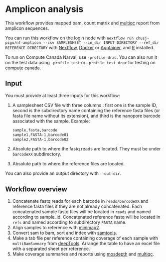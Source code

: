 # Amplicon analysis

This workflow provides mapped bam, count matrix and [multiqc] report from amplicon sequences.

You can run this workflow on the login node with `nextflow run chusj-pigu/nf-amplicon --csv SAMPLESHEET --in_dir INPUT DIRECTORY --ref_dir REFERENCE DIRECTORY` with [Nextflow], [Docker] or [Apptainer], and [R] installed.

To run on Compute Canada Narval, use `-profile drac`. You can also run it on the test data using `-profile test` or `-profile test_drac` for testing on compute canada.

## Input

You must provide at least three inputs for this workflow:

1. A samplesheet CSV file with three columns : first one is the sample ID, second is the subdirectory name containing the reference fasta files (or fasta file name without its extension), and third is the nanopore barcode associated with the sample. Example:

    ``` bash
    sample,fasta,barcode
    sample1,FASTA-1,barcode01
    sample2,FASTA-1,barcode02
    ```

2. Absolute path to where the fastq reads are located. They must be under `barcodeXX` subdirectory.
3. Absolute path to where the reference files are located.

You can also provide an output directory with `--out-dir`.

## Workflow overview

1. Concatenate fastq reads for each barcode in `reads/barcodeXX` and reference fasta files if they are not already concatenated. Each concatenated sample fastq files will be located in `reads` and named according to sample_id. Concatenated reference fastq will be located in `refs` and named according to subdirectory `FASTA` name.
2. Align samples to reference with [minimap2].
3. Convert sam to bam, sort and index with [samtools].
4. Make a tab file per reference containing coverage of each sample with `multiBamSummary` from [deepTools]. Arrange the table to have an excel file with a separated sheet per reference.
5. Make coverage summaries and reports using [mosdepth] and [multiqc].

[Docker]: https://www.docker.com
[Apptainer]: https://apptainer.org
[Nextflow]: https://www.nextflow.io/docs/latest/index.html
[R]: https://www.r-project.org/
[minimap2]: https://lh3.github.io/minimap2/minimap2.html
[samtools]: http://www.htslib.org
[deepTools]: https://deeptools.readthedocs.io/en/latest/
[multiqc]: https://multiqc.info
[mosdepth]: https://github.com/brentp/mosdepth
